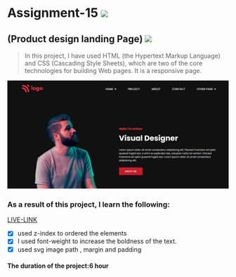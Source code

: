 # Assignment-15 ![](https://img.shields.io/badge/HTML-CSS-blueviolet)
## (Product design landing Page) ![](https://img.shields.io/badge/Project10-Full--stack--JS-green)

> In this project, I have used HTML (the Hypertext Markup Language) and CSS (Cascading Style Sheets), which are two of the core technologies for building Web pages. It is a responsive page.

![This is an image](./project.jpg)

### As a result of this project, I learn the following:
[LIVE-LINK](https://projectproductdesign.netlify.app/)

- [x] used z-index to ordered the elements
- [x] I used font-weight to increase the boldness of the text.
- [x] used svg image path , margin and padding 

#### The duration of the project:6 hour